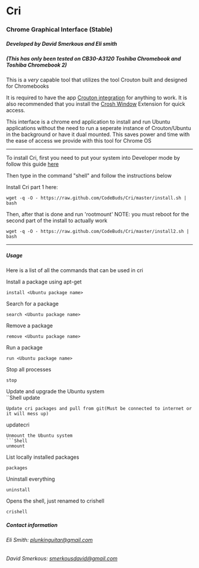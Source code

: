# Cri
### Chrome Graphical Interface (Stable)
##### Developed by David Smerkous and Eli smith
##### (This has only been tested on CB30-A3120 Toshiba Chromebook and Toshiba Chromebook 2)
This is a *very* capable tool that utilizes the tool Crouton built and designed for Chromebooks

It is required to have the app <a href="https://chrome.google.com/webstore/detail/crouton-integration/gcpneefbbnfalgjniomfjknbcgkbijom" target="_new">Crouton integration</a> for anything to work. It is also recommended that you install the <a href="https://chrome.google.com/webstore/detail/crosh-window/nhbmpbdladcchdhkemlojfjdknjadhmh">Crosh Window</a> Extension for quick access.

This interface is a chrome end application to install and run Ubuntu applications without the need to run a seperate instance of Crouton/Ubuntu in the background or have it dual mounted.
This saves power and time with the ease of access we provide with this tool for Chrome OS <br>
___
To install Cri, first you need to put your system into Developer mode by follow this guide <a href="http://www.howtogeek.com/210817/how-to-enable-developer-mode-on-your-chromebook/" target="_new">here</a>

Then type in the command "shell" and follow the instructions below

Install Cri part 1 here:
```Shell
wget -q -O - https://raw.github.com/CodeBuds/Cri/master/install.sh | bash
```

Then, after that is done and run 'rootmount'
NOTE: you must reboot for the second part of the install to actually work
```Shell
wget -q -O - https://raw.github.com/CodeBuds/Cri/master/install2.sh | bash
```
_______
##### Usage
Here is a list of all the commands that can be used in cri

Install a package using apt-get
```Shell
install <Ubuntu package name>
```
Search for a package
```Shell
search <Ubuntu package name>
```
Remove a package
```Shell
remove <Ubuntu package name>
```
Run a package
```Shell
run <Ubuntu package name>
```
Stop all processes
```Shell
stop
```
Update and upgrade the Ubuntu system<br>
``Shell
update
```
Update cri packages and pull from git(Must be connected to internet or it will mess up)
```
updatecri
```
Unmount the Ubuntu system
```Shell
unmount
```
List locally installed packages
```Shell
packages
```
Uninstall everything
```Shell
uninstall
```
Opens the shell, just renamed to crishell
```Shell
crishell
```


##### Contact information
###### Eli Smith: plunkinguitar@gmail.com <br>
###### David Smerkous: smerkousdavid@gmail.com <br>
